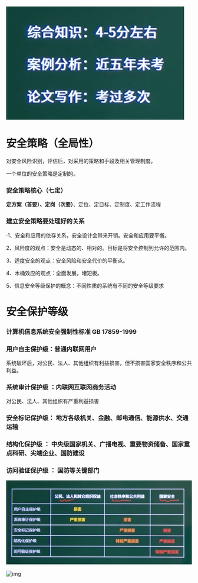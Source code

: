 ![image-20210302144411956](../picture/image-20210302144411956.png)





# 安全策略（全局性）

对安全风险识别，评估后，对采用的策略和手段及相关管理制度。

一个单位的安全策略是定制的。



### 安全策略核心（七定）

**定方案（首要）、定岗（次要）**、定位、定目标、定制度、定工作流程



### 建立安全策略要处理好的关系

·1、安全和应用的依存关系，安全设计会带来开销。安全和应用要平衡。

2、风险度的观点：安全是动态的、相对的。目标是将安全控制到允许的范围内。

3、适度安全的观点：安全风险和安全代价的平衡点。

4、木桶效应的观点：全面发展，堵短板。

5、信息安全等级保护的概念：不同性质的系统有不同的安全等级要求





# 安全保护等级

### 计算机信息系统安全强制性标准 GB 17859-1999

### 用户自主保护级：普通内联网用户

系统破坏后，对公民、法人、其他组织有利益损害，但不损害国家安全秩序和公共利益。



### 系统审计保护级   ：内联网互联网商务活动

对公民、法人、其他组织有严重利益损害

### 安全标记保护级：       地方各级机关、金融、邮电通信、能源供水、交通运输



### 结构化保护级  ： 中央级国家机关、广播电视、重要物资储备、国家重点科研、尖端企业、国防建设



### 访问验证保护级 ： 国防等关键部门

![image-20210302151608913](../picture/image-20210302151608913.png)



![img](https://pic1.zhimg.com/80/v2-d88414c988c052b9c1a7a66e8e31d3c8_720w.jpg?source=1940ef5c)





































































































